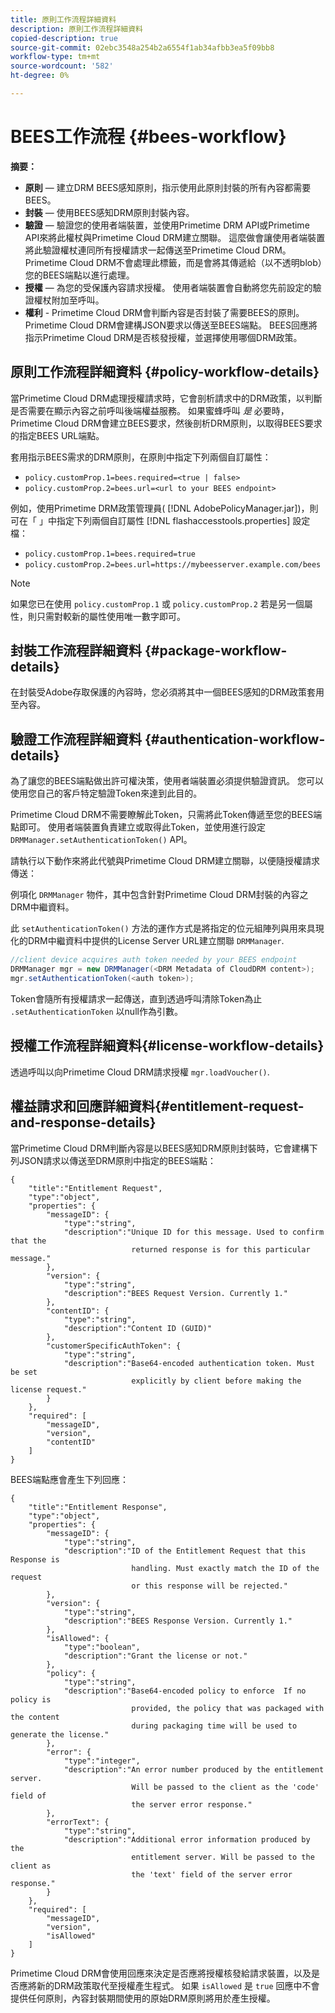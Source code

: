 ```yaml
---
title: 原則工作流程詳細資料
description: 原則工作流程詳細資料
copied-description: true
source-git-commit: 02ebc3548a254b2a6554f1ab34afbb3ea5f09bb8
workflow-type: tm+mt
source-wordcount: '582'
ht-degree: 0%

---
```


# BEES工作流程 {#bees-workflow}

**摘要：**

* **原則**  — 建立DRM BEES感知原則，指示使用此原則封裝的所有內容都需要BEES。
* **封裝**  — 使用BEES感知DRM原則封裝內容。
* **驗證**  — 驗證您的使用者端裝置，並使用Primetime DRM API或Primetime API來將此權杖與Primetime Cloud DRM建立關聯。 這麼做會讓使用者端裝置將此驗證權杖連同所有授權請求一起傳送至Primetime Cloud DRM。 Primetime Cloud DRM不會處理此標籤，而是會將其傳遞給（以不透明blob）您的BEES端點以進行處理。
* **授權**  — 為您的受保護內容請求授權。 使用者端裝置會自動將您先前設定的驗證權杖附加至呼叫。
* **權利** - Primetime Cloud DRM會判斷內容是否封裝了需要BEES的原則。 Primetime Cloud DRM會建構JSON要求以傳送至BEES端點。 BEES回應將指示Primetime Cloud DRM是否核發授權，並選擇使用哪個DRM政策。

## 原則工作流程詳細資料 {#policy-workflow-details}

當Primetime Cloud DRM處理授權請求時，它會剖析請求中的DRM政策，以判斷是否需要在顯示內容之前呼叫後端權益服務。 如果蜜蜂呼叫 *是* 必要時，Primetime Cloud DRM會建立BEES要求，然後剖析DRM原則，以取得BEES要求的指定BEES URL端點。

套用指示BEES需求的DRM原則，在原則中指定下列兩個自訂屬性：

* `policy.customProp.1=bees.required=<true | false>`
* `policy.customProp.2=bees.url=<url to your BEES endpoint>`

<!--<a id="example_F617FC49A4824C0CB234C92E57D876D3"></a>-->

例如，使用Primetime DRM政策管理員( [!DNL AdobePolicyManager.jar])，則可在「 」中指定下列兩個自訂屬性 [!DNL flashaccesstools.properties] 設定檔：

* `policy.customProp.1=bees.required=true`
* `policy.customProp.2=bees.url=https://mybeesserver.example.com/bees`

>[!NOTE]
>
>如果您已在使用 `policy.customProp.1` 或 `policy.customProp.2` 若是另一個屬性，則只需對較新的屬性使用唯一數字即可。

## 封裝工作流程詳細資料 {#package-workflow-details}

在封裝受Adobe存取保護的內容時，您必須將其中一個BEES感知的DRM政策套用至內容。

## 驗證工作流程詳細資料 {#authentication-workflow-details}

為了讓您的BEES端點做出許可權決策，使用者端裝置必須提供驗證資訊。 您可以使用您自己的客戶特定驗證Token來達到此目的。

Primetime Cloud DRM不需要瞭解此Token，只需將此Token傳遞至您的BEES端點即可。 使用者端裝置負責建立或取得此Token，並使用進行設定 `DRMManager.setAuthenticationToken()` API。

請執行以下動作來將此代號與Primetime Cloud DRM建立關聯，以便隨授權請求傳送：

例項化 `DRMManager` 物件，其中包含針對Primetime Cloud DRM封裝的內容之DRM中繼資料。

此 `setAuthenticationToken()` 方法的運作方式是將指定的位元組陣列與用來具現化的DRM中繼資料中提供的License Server URL建立關聯 `DRMManager`.

```java
//client device acquires auth token needed by your BEES endpoint  
DRMManager mgr = new DRMManager(<DRM Metadata of CloudDRM content>);  
mgr.setAuthenticationToken(<auth token>);
```

Token會隨所有授權請求一起傳送，直到透過呼叫清除Token為止 `.setAuthenticationToken` 以null作為引數。

## 授權工作流程詳細資料{#license-workflow-details}

透過呼叫以向Primetime Cloud DRM請求授權 `mgr.loadVoucher()`.

## 權益請求和回應詳細資料{#entitlement-request-and-response-details}

當Primetime Cloud DRM判斷內容是以BEES感知DRM原則封裝時，它會建構下列JSON請求以傳送至DRM原則中指定的BEES端點：

```
{
    "title":"Entitlement Request",
    "type":"object",
    "properties": {
        "messageID": {
            "type":"string",
            "description":"Unique ID for this message. Used to confirm that the
                           returned response is for this particular message."
        },
        "version": {
            "type":"string",
            "description":"BEES Request Version. Currently 1."
        },
        "contentID": {
            "type":"string",
            "description":"Content ID (GUID)"
        },
        "customerSpecificAuthToken": {
            "type":"string",
            "description":"Base64-encoded authentication token. Must be set
                           explicitly by client before making the license request."
        }
    },
    "required": [
        "messageID",
        "version",
        "contentID"
    ]
}
```

BEES端點應會產生下列回應：

```
{
    "title":"Entitlement Response",
    "type":"object",
    "properties": {
        "messageID": {
            "type":"string",
            "description":"ID of the Entitlement Request that this Response is
                           handling. Must exactly match the ID of the request
                           or this response will be rejected."
        },
        "version": {
            "type":"string",
            "description":"BEES Response Version. Currently 1."
        },
        "isAllowed": {
            "type":"boolean",
            "description":"Grant the license or not."
        },
        "policy": {
            "type":"string",
            "description":"Base64-encoded policy to enforce  If no policy is
                           provided, the policy that was packaged with the content
                           during packaging time will be used to generate the license."
        },
        "error": {
            "type":"integer",
            "description":"An error number produced by the entitlement server.
                           Will be passed to the client as the 'code' field of
                           the server error response."
        },
        "errorText": {
            "type":"string",
            "description":"Additional error information produced by the
                           entitlement server. Will be passed to the client as
                           the 'text' field of the server error response."
        }
    },
    "required": [
        "messageID",
        "version",
        "isAllowed"
    ]
}
```

Primetime Cloud DRM會使用回應來決定是否應將授權核發給請求裝置，以及是否應將新的DRM政策取代至授權產生程式。 如果 `isAllowed` 是 `true` 回應中不會提供任何原則，內容封裝期間使用的原始DRM原則將用於產生授權。
